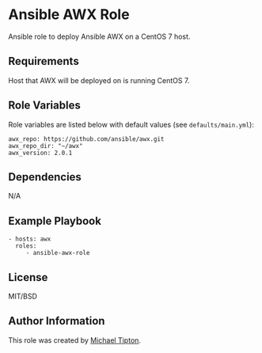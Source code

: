Ansible AWX Role
=========

Ansible role to deploy Ansible AWX on a CentOS 7 host.

Requirements
------------

Host that AWX will be deployed on is running CentOS 7.

Role Variables
------------

Role variables are listed below with default values (see `defaults/main.yml`):

    awx_repo: https://github.com/ansible/awx.git
    awx_repo_dir: "~/awx"
    awx_version: 2.0.1

Dependencies
------------

N/A

Example Playbook
----------------

    - hosts: awx
      roles:
         - ansible-awx-role

License
-------

MIT/BSD

Author Information
------------------

This role was created by [Michael Tipton](https://ibeta.org).
